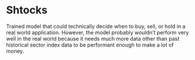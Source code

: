 # Shtocks

Trained model that could technically decide when to buy, sell, or hold in a real world application. However, the model probably wouldn’t perform very well in the real world because it needs much more data other than past historical sector index data to be performant enough to make a lot of money.
